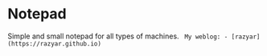 # Notepad
Simple and small notepad for all types of machines.
` My weblog: - [razyar](https://razyar.github.io)`

